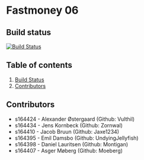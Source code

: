 



















# Fastmoney 06

## Build status
[![Build Status](http://fastmoney-06.compute.dtu.dk:8282/buildStatus/icon?job=fastmoney-06-maven)](http://fastmoney-06.compute.dtu.dk:8282/job/fastmoney-06-maven/)

## Table of contents
1. [Build Status](#build-status)
2. [Contributors](#contributors)


## Contributors
* s164424 - Alexander Østergaard (Github: Vulthil)
* s164434 - Jens Kornbeck (Github: Zornwal)
* s164410 - Jacob Bruun (Github: Jaxe1234)
* s164395 - Emil Damsbo (Github: UndyingJellyfish)
* s164398 - Daniel Lauritsen (Github: Montigan)
* s164407 - Asger Møberg (Github: Moeberg)
